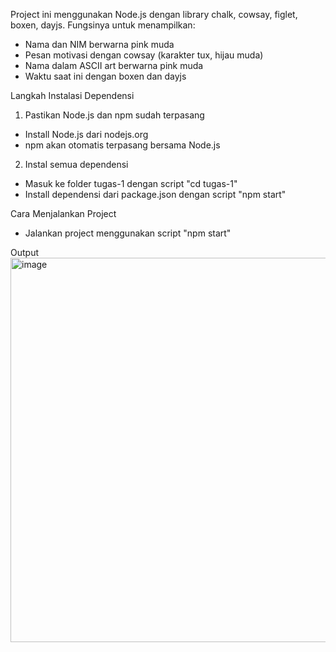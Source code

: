 Project ini  menggunakan Node.js dengan library chalk, cowsay, figlet, boxen, dayjs.
Fungsinya untuk menampilkan:
- Nama dan NIM berwarna pink muda
- Pesan motivasi dengan cowsay (karakter tux, hijau muda)
- Nama dalam ASCII art berwarna pink muda
- Waktu saat ini dengan boxen dan dayjs

Langkah Instalasi Dependensi
1. Pastikan Node.js dan npm sudah terpasang
- Install Node.js dari nodejs.org
- npm akan otomatis terpasang bersama Node.js
2. Instal semua dependensi
- Masuk ke folder tugas-1 dengan script "cd tugas-1"
- Install dependensi dari package.json dengan script "npm start"

Cara Menjalankan Project
- Jalankan project menggunakan script "npm start"

Output
<img width="801" height="615" alt="image" src="https://github.com/user-attachments/assets/1b45ddf2-5919-4d10-9cee-d4241110bc04" />
